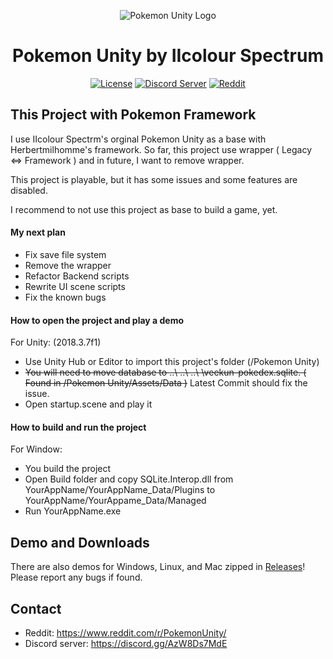 <p align="center">
  <img alt="Pokemon Unity Logo" src="https://i.imgur.com/2wzGSbW.png" />
  <h1 align="center">Pokemon Unity by IIcolour Spectrum</h3>
  <p align="center">
    <a href="https://opensource.org/licenses/BSD-3-Clause"><img alt="License" src="https://img.shields.io/badge/license-New%20BSD-blue.svg"></a>
    <a href="https://discord.gg/CCF2YVP"><img alt="Discord Server" src="https://img.shields.io/badge/join%20us%20on-discord-7289DA.svg"></a>
    <a href="https://www.reddit.com/r/PokemonUnity/"><img alt="Reddit" src="https://img.shields.io/badge/join%20us%20on-reddit-ff5700.svg"></a>
  </p>
</p>

## This Project with Pokemon Framework

I use IIcolour Spectrm's orginal Pokemon Unity as a base with Herbertmilhomme's framework. So far, this project use wrapper ( Legacy <=> Framework ) and in future, I want to remove wrapper. 

This project is playable, but it has some issues and some features are disabled.

I recommend to not use this project as base to build a game, yet. 

#### My next plan ####
- Fix save file system
- Remove the wrapper
- Refactor Backend scripts
- Rewrite UI scene scripts
- Fix the known bugs

#### How to open the project and play a demo ####

For Unity: (2018.3.7f1)
  - Use Unity Hub or Editor to import this project's folder (/Pokemon Unity)
  - <s>You will need to move database to ..\ ..\ ..\ \veekun-pokedex.sqlite. ( Found in /Pokemon Unity/Assets/Data )</s>
Latest Commit should fix the issue. 
  - Open startup.scene and play it

#### How to build and run the project ####

For Window:
  - You build the project
  - Open Build folder and copy SQLite.Interop.dll from YourAppName/YourAppName_Data/Plugins to YourAppName/YourAppame_Data/Managed
  - Run YourAppName.exe

## Demo and Downloads

There are also demos for Windows, Linux, and Mac zipped in [Releases](https://github.com/PokemonUnity/PokemonUnity/releases)! Please report any bugs if found.

## Contact

* Reddit: https://www.reddit.com/r/PokemonUnity/
* Discord server: https://discord.gg/AzW8Ds7MdE
